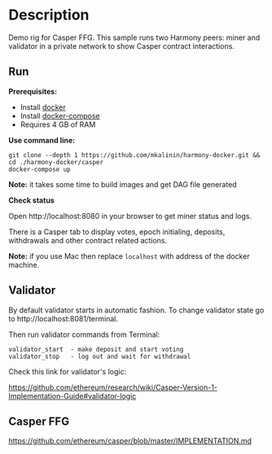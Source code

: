 # Description
Demo rig for Casper FFG. This sample runs two Harmony peers: miner and validator in a private network to show Casper contract interactions.

## Run

**Prerequisites:**
- Install [docker](https://docs.docker.com/install/)
- Install [docker-compose](https://docs.docker.com/compose/install/)
- Requires 4 GB of RAM

**Use command line:**
```
git clone --depth 1 https://github.com/mkalinin/harmony-docker.git && cd ./harmony-docker/casper
docker-compose up
```
**Note:** it takes some time to build images and get DAG file generated

**Check status**

Open http://localhost:8080 in your browser to get miner status and logs. 

There is a Casper tab to display votes, epoch initialing, deposits, withdrawals and other contract related actions.

**Note:** if you use Mac then replace `localhost` with address of the docker machine.

## Validator

By default validator starts in automatic fashion. 
To change validator state go to http://localhost:8081/terminal.

Then run validator commands from Terminal:
```
validator_start  - make deposit and start voting
validator_stop   - log out and wait for withdrawal
```
Check this link for validator's logic: 

https://github.com/ethereum/research/wiki/Casper-Version-1-Implementation-Guide#validator-logic

## Casper FFG
https://github.com/ethereum/casper/blob/master/IMPLEMENTATION.md
